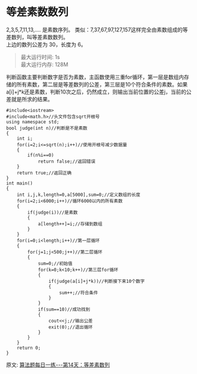 # 等差素数数列
2,3,5,7,11,13,.... 是素数序列。 类似：7,37,67,97,127,157这样完全由素数组成的等差数列，叫等差素数数列。  
上边的数列公差为 30，长度为 6。

> 最大运行时间: 1s  
最大运行内存: 128M

判断函数主要判断数字是否为素数，主函数使用三重for循环，第一层是数组内存储的所有素数，第二层是等差数列的公差，第三层是10个符合条件的素数。如果a[i]+j*k还是素数，判断10次之后，仍然成立，则输出当前位置的公差j，当前的公差就是所求的结果。  

``` 
#include<iostream>
#include<math.h>//头文件包含sqrt开根号 
using namespace std;
bool judge(int n)//判断是不是素数 
{
	int i;
	for(i=2;i<=sqrt(n);i++)//使用开根号减少数据量
	{
		if(n%i==0)
			return false;//返回错误
	}
	return true;//返回正确
}
int main()
{
	int i,j,k,length=0,a[5000],sum=0;//定义数组的长度 
	for(i=2;i<6000;i++)//循环6000以内的所有素数 
	{
		if(judge(i))//是素数 
		{
			a[length++]=i;//存储到数组 
		}
	}
	for(i=0;i<length;i++)//第一层循环 
	{
		for(j=1;j<500;j++)//第二层循环 
		{
			sum=0;//初始值 
			for(k=0;k<10;k++)//第三层for循环 
			{
				if(judge(a[i]+j*k))//判断接下来10个数字 
				{
					sum++;//符合条件 
				}
			}
			if(sum==10)//成功找到 
			{
				cout<<j;//输出公差 
				exit(0);//退出循环 
			}
		}
	}
	return 0;
}
```
原文: 
[算法题每日一练---第14天：等差素数列](https://juejin.cn/post/7059400662500507661?utm_source=gold_browser_extension)
